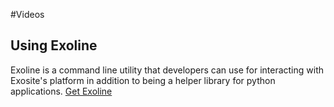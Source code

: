 #Videos

## Using Exoline
Exoline is a command line utility that developers can use for interacting with Exosite's platform in addition to being a helper library for python applications. [Get Exoline](https://github.com/exosite/exoline)

<div id="wistia_v918r1aaiq" class="wistia_embed" style="width:640px;height:388px;"> </div>
<script charset="ISO-8859-1" src="//fast.wistia.com/assets/external/E-v1.js"></script>
<script>
wistiaEmbed = Wistia.embed("v918r1aaiq", {
  videoFoam: true,
    plugin: {
      dimTheLights: {
        src: "//fast.wistia.com/labs/dim-the-lights/plugin.js"
      }
    }
  });
</script>
